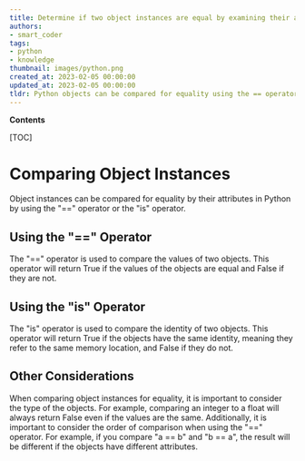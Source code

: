 ```yaml
---
title: Determine if two object instances are equal by examining their attributes
authors:
- smart_coder
tags:
- python
- knowledge
thumbnail: images/python.png
created_at: 2023-02-05 00:00:00
updated_at: 2023-02-05 00:00:00
tldr: Python objects can be compared for equality using the == operator to check if their attributes are equal.
---
```


**Contents**

[TOC]

# Comparing Object Instances

Object instances can be compared for equality by their attributes in Python by using the "==" operator or the "is" operator.

## Using the "==" Operator
The "==" operator is used to compare the values of two objects. This operator will return True if the values of the objects are equal and False if they are not.

## Using the "is" Operator
The "is" operator is used to compare the identity of two objects. This operator will return True if the objects have the same identity, meaning they refer to the same memory location, and False if they do not.

## Other Considerations
When comparing object instances for equality, it is important to consider the type of the objects. For example, comparing an integer to a float will always return False even if the values are the same. Additionally, it is important to consider the order of comparison when using the "==" operator. For example, if you compare "a == b" and "b == a", the result will be different if the objects have different attributes.
